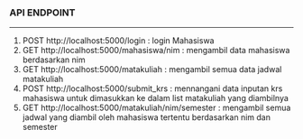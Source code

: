### API ENDPOINT
---
1. POST http://localhost:5000/login : login Mahasiswa
2. GET http://localhost:5000/mahasiswa/nim : mengambil data mahasiswa berdasarkan nim
3. GET http://localhost:5000/matakuliah : mengambil semua data jadwal matakuliah
4. POST http://localhost:5000/submit_krs : mennangani data inputan krs mahasiswa untuk dimasukkan ke dalam list matakuliah yang diambilnya
5. GET http://localhost:5000/matakuliah/nim/semester : mengambil semua jadwal yang diambil oleh mahasiswa tertentu berdasarkan nim dan semester